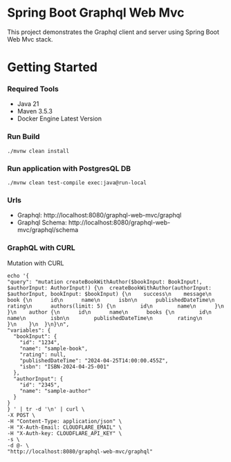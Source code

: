 # Spring Boot Graphql Web Mvc
This project demonstrates the Graphql client and server using Spring Boot Web Mvc stack.

# Getting Started

### Required Tools

* Java 21
* Maven 3.5.3
* Docker Engine Latest Version

### Run Build

    ./mvnw clean install

### Run application with PostgresQL DB

    ./mvnw clean test-compile exec:java@run-local

### Urls

* Graphql: http://localhost:8080/graphql-web-mvc/graphql
* Graphql Schema: http://localhost:8080/graphql-web-mvc/graphql/schema

### GraphQL with CURL

Mutation with CURL

    echo '{
    "query": "mutation createBookWithAuthor($bookInput: BookInput!, $authorInput: AuthorInput!) {\n  createBookWithAuthor(authorInput: $authorInput, bookInput: $bookInput) {\n    success\n    message\n    book {\n      id\n      name\n      isbn\n      publishedDateTime\n      rating\n      authors(limit: 5) {\n        id\n        name\n      }\n    }\n    author {\n      id\n      name\n      books {\n        id\n        name\n        isbn\n        publishedDateTime\n        rating\n      }\n    }\n  }\n}\n",
    "variables": {
      "bookInput": {
        "id": "1234",
        "name": "sample-book",
        "rating": null,
        "publishedDateTime": "2024-04-25T14:00:00.455Z",
        "isbn": "ISBN-2024-04-25-001"
      },
      "authorInput": {
        "id": "2345",
        "name": "sample-author"
      }
    }
    } ' | tr -d '\n' | curl \
    -X POST \
    -H "Content-Type: application/json" \
    -H "X-Auth-Email: CLOUDFLARE_EMAIL" \
    -H "X-Auth-key: CLOUDFLARE_API_KEY" \
    -s \
    -d @- \
    "http://localhost:8080/graphql-web-mvc/graphql"

    